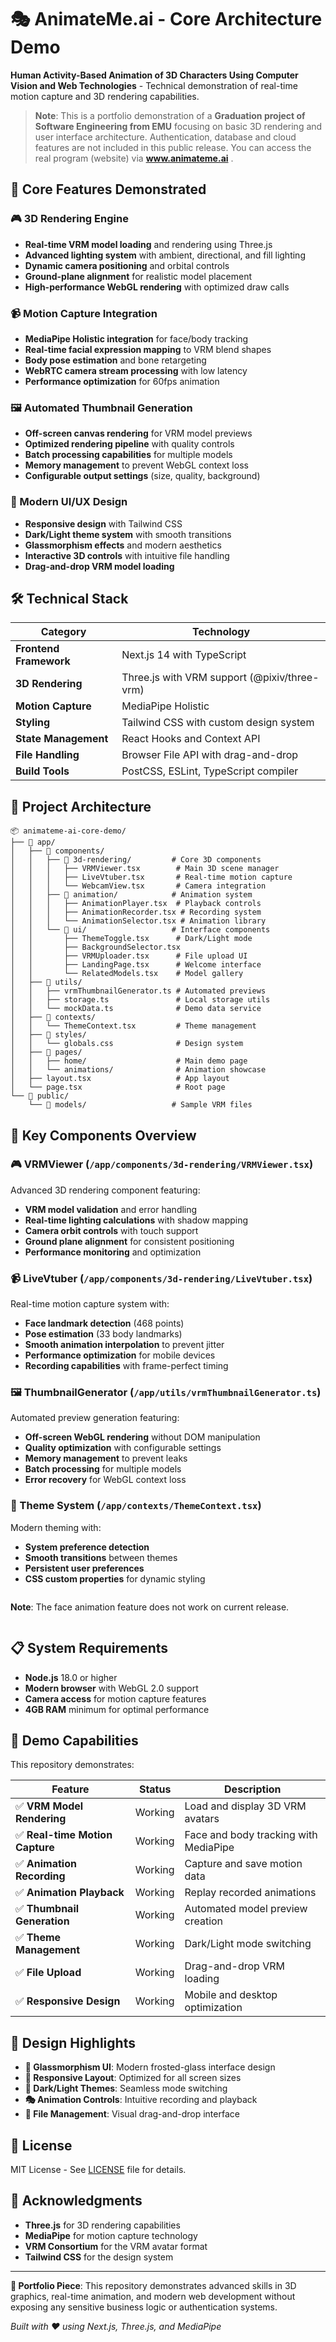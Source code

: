 # 🎭 AnimateMe.ai - Core Architecture Demo

**Human Activity-Based Animation of 3D Characters Using Computer Vision and Web Technologies** - Technical demonstration of real-time motion capture and 3D rendering capabilities.

> **Note**: This is a portfolio demonstration of a **Graduation project of Software Engineering from EMU** focusing on basic 3D rendering and user interface architecture. Authentication, database and cloud features are not included in this public release. You can access the real program (website) via **www.animateme.ai** . 

## 🚀 **Core Features Demonstrated**

### **🎮 3D Rendering Engine**
- **Real-time VRM model loading** and rendering using Three.js
- **Advanced lighting system** with ambient, directional, and fill lighting
- **Dynamic camera positioning** and orbital controls
- **Ground-plane alignment** for realistic model placement
- **High-performance WebGL rendering** with optimized draw calls

### **📹 Motion Capture Integration**
- **MediaPipe Holistic integration** for face/body tracking
- **Real-time facial expression mapping** to VRM blend shapes
- **Body pose estimation** and bone retargeting
- **WebRTC camera stream processing** with low latency
- **Performance optimization** for 60fps animation

### **🖼️ Automated Thumbnail Generation**
- **Off-screen canvas rendering** for VRM model previews
- **Optimized rendering pipeline** with quality controls
- **Batch processing capabilities** for multiple models
- **Memory management** to prevent WebGL context loss
- **Configurable output settings** (size, quality, background)

### **🎨 Modern UI/UX Design**
- **Responsive design** with Tailwind CSS
- **Dark/Light theme system** with smooth transitions
- **Glassmorphism effects** and modern aesthetics
- **Interactive 3D controls** with intuitive file handling
- **Drag-and-drop VRM model loading**

## 🛠 **Technical Stack**

| Category | Technology |
|----------|------------|
| **Frontend Framework** | Next.js 14 with TypeScript |
| **3D Rendering** | Three.js with VRM support (@pixiv/three-vrm) |
| **Motion Capture** | MediaPipe Holistic |
| **Styling** | Tailwind CSS with custom design system |
| **State Management** | React Hooks and Context API |
| **File Handling** | Browser File API with drag-and-drop |
| **Build Tools** | PostCSS, ESLint, TypeScript compiler |

## 📁 **Project Architecture**

```
📦 animateme-ai-core-demo/
├── 📂 app/
│   ├── 📂 components/
│   │   ├── 📂 3d-rendering/         # Core 3D components
│   │   │   ├── VRMViewer.tsx        # Main 3D scene manager
│   │   │   ├── LiveVtuber.tsx       # Real-time motion capture
│   │   │   └── WebcamView.tsx       # Camera integration
│   │   ├── 📂 animation/            # Animation system
│   │   │   ├── AnimationPlayer.tsx  # Playback controls
│   │   │   ├── AnimationRecorder.tsx # Recording system
│   │   │   └── AnimationSelector.tsx # Animation library
│   │   └── 📂 ui/                   # Interface components
│   │       ├── ThemeToggle.tsx      # Dark/Light mode
│   │       ├── BackgroundSelector.tsx
│   │       ├── VRMUploader.tsx      # File upload UI
│   │       ├── LandingPage.tsx      # Welcome interface
│   │       └── RelatedModels.tsx    # Model gallery
│   ├── 📂 utils/
│   │   ├── vrmThumbnailGenerator.ts # Automated previews
│   │   ├── storage.ts               # Local storage utils
│   │   └── mockData.ts              # Demo data service
│   ├── 📂 contexts/
│   │   └── ThemeContext.tsx         # Theme management
│   ├── 📂 styles/
│   │   └── globals.css              # Design system
│   ├── 📂 pages/
│   │   ├── home/                    # Main demo page
│   │   └── animations/              # Animation showcase
│   ├── layout.tsx                   # App layout
│   └── page.tsx                     # Root page
└── 📂 public/
    └── 📂 models/                   # Sample VRM files
```

## 🎯 **Key Components Overview**

### **🎮 VRMViewer** (`/app/components/3d-rendering/VRMViewer.tsx`)
Advanced 3D rendering component featuring:
- **VRM model validation** and error handling
- **Real-time lighting calculations** with shadow mapping
- **Camera orbit controls** with touch support
- **Ground plane alignment** for consistent positioning
- **Performance monitoring** and optimization

### **📹 LiveVtuber** (`/app/components/3d-rendering/LiveVtuber.tsx`)
Real-time motion capture system with:
- **Face landmark detection** (468 points)
- **Pose estimation** (33 body landmarks)
- **Smooth animation interpolation** to prevent jitter
- **Performance optimization** for mobile devices
- **Recording capabilities** with frame-perfect timing

### **🖼️ ThumbnailGenerator** (`/app/utils/vrmThumbnailGenerator.ts`)
Automated preview generation featuring:
- **Off-screen WebGL rendering** without DOM manipulation
- **Quality optimization** with configurable settings
- **Memory management** to prevent leaks
- **Batch processing** for multiple models
- **Error recovery** for WebGL context loss

### **🎨 Theme System** (`/app/contexts/ThemeContext.tsx`)
Modern theming with:
- **System preference detection**
- **Smooth transitions** between themes
- **Persistent user preferences**
- **CSS custom properties** for dynamic styling
```

```
**Note**: The face animation feature does not work on current release.
```
```
## 📋 **System Requirements**

- **Node.js** 18.0 or higher
- **Modern browser** with WebGL 2.0 support
- **Camera access** for motion capture features
- **4GB RAM** minimum for optimal performance

## 🎯 **Demo Capabilities**

This repository demonstrates:

| Feature | Status | Description |
|---------|--------|-------------|
| ✅ **VRM Model Rendering** | Working | Load and display 3D VRM avatars |
| ✅ **Real-time Motion Capture** | Working | Face and body tracking with MediaPipe |
| ✅ **Animation Recording** | Working | Capture and save motion data |
| ✅ **Animation Playback** | Working | Replay recorded animations |
| ✅ **Thumbnail Generation** | Working | Automated model preview creation |
| ✅ **Theme Management** | Working | Dark/Light mode switching |
| ✅ **File Upload** | Working | Drag-and-drop VRM loading |
| ✅ **Responsive Design** | Working | Mobile and desktop optimization |

## 🎨 **Design Highlights**

- **🌟 Glassmorphism UI**: Modern frosted-glass interface design
- **📱 Responsive Layout**: Optimized for all screen sizes
- **🌙 Dark/Light Themes**: Seamless mode switching
- **🎭 Animation Controls**: Intuitive recording and playback
- **📁 File Management**: Visual drag-and-drop interface

## 📄 **License**

MIT License - See [LICENSE](LICENSE) file for details.

## 🙏 **Acknowledgments**

- **Three.js** for 3D rendering capabilities
- **MediaPipe** for motion capture technology
- **VRM Consortium** for the VRM avatar format
- **Tailwind CSS** for the design system

---

**🎯 Portfolio Piece**: This repository demonstrates advanced skills in 3D graphics, real-time animation, and modern web development without exposing any sensitive business logic or authentication systems.

*Built with ❤️ using Next.js, Three.js, and MediaPipe* 
